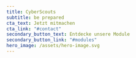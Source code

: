 ```yaml
---
title: CyberScouts
subtitle: be prepared
cta_text: Jetzt mitmachen
cta_link: "#contact"
secondary_button_text: Entdecke unsere Module
secondary_button_link: "#modules"
hero_image: /assets/hero-image.svg
---
```

